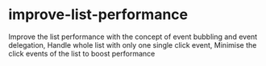 # improve-list-performance
Improve the list performance with the concept of event bubbling and event delegation, Handle whole list with only one single click event, Minimise the click events of the list to boost performance
